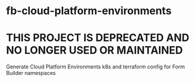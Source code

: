 # fb-cloud-platform-environments

# THIS PROJECT IS DEPRECATED AND NO LONGER USED OR MAINTAINED

Generate Cloud Platform Environments k8s and terraform config for Form Builder namespaces
